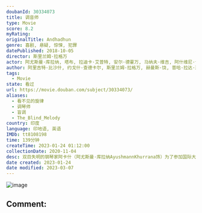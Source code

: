 ```yaml
---
doubanId: 30334073
title: 调音师
type: Movie
score: 8.2
myRating: 
originalTitle: Andhadhun
genre: 喜剧, 悬疑, 惊悚, 犯罪
datePublished: 2018-10-05
director: 斯里兰姆·拉格万
actor: 阿尤斯曼·库拉纳, 塔布, 拉迪卡·艾普特, 安尔·德霍万, 马纳夫·维吉, 阿什维尼·卡尔塞卡, 查亚·卡达姆, 萨基尔·侯赛因, 拉什米·阿格德卡, 莫希尼·凯瓦拉曼, 卡比尔·谢赫
author: 阿里吉特·比沙什, 约戈什·查德卡尔, 斯里兰姆·拉格万, 赫曼斯·饶, 普哈·拉达·瑟蒂, 奥利维耶·特雷内
tags:
  - Movie
state: 看过
url: https://movie.douban.com/subject/30334073/
aliases:
  - 看不见的旋律
  - 调琴师
  - 盲调
  - The_Blind_Melody
country: 印度
language: 印地语, 英语
IMDb: tt8108198
time: 139分钟
createTime: 2023-01-24 01:12:00
collectionDate: 2020-11-04
desc: 双目失明的钢琴家阿卡什（阿尤斯曼·库拉纳AyushmannKhurrana饰）为了参加国际大赛，平日里通过私人授课赚取经费。事实上他的眼睛完全正常，只不过希望通过这种方式感受不同的生活。因为一场...
date created: 2023-01-24
date modified: 2023-03-07
---
```


![image](p2551995207.jpg)

Comment:
---
